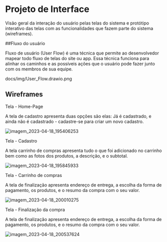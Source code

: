 
# Projeto de Interface

Visão geral da interação do usuário pelas telas do sistema e protótipo interativo das telas com as funcionalidades que fazem parte do sistema (wireframes).

##Fluxo do usuário

Fluxo de usuário (User Flow) é uma técnica que permite ao desenvolvedor mapear todo fluxo de telas do site ou app. Essa técnica funciona para alinhar os caminhos e as possíveis ações que o usuário pode fazer junto com os membros de sua equipe.

docs/img/User_Flow.drawio.png


## Wireframes

Tela - Home-Page

A tela de cadastro apresenta duas opções são elas:
Já é cadastrado, e ainda não é cadastrado - cadastre-se para criar um novo cadastro.

![imagem_2023-04-18_195406253](https://user-images.githubusercontent.com/126032592/232922122-dc7ec943-190a-450b-8e86-63db7618b93b.png)

Tela - Cadastro

A tela carrinho de compras apresenta tudo o que foi adicionado no carrinho bem como as fotos dos produtos, a descrição, e o subtotal.

![imagem_2023-04-18_195845933](https://user-images.githubusercontent.com/126032592/232922801-640ffa76-3d4a-4102-8e68-ecc56475977c.png)

Tela - Carrinho de compras

A tela de finalização apresenta endereço de entrega, a escolha da forma de pagamento, os produtos, e o resumo da compra com o seu valor.

![imagem_2023-04-18_200010275](https://user-images.githubusercontent.com/126032592/232922980-717d1816-5bf3-4233-bd8d-74c72ca10131.png)

Tela - Finalização da compra

A tela de finalização apresenta endereço de entrega, a escolha da forma de pagamento, os produtos, e o resumo da compra com o seu valor.

![imagem_2023-04-18_200537624](https://user-images.githubusercontent.com/126032592/232923640-6d619ac0-27e4-4f96-8cc1-952a7eedc604.png)
